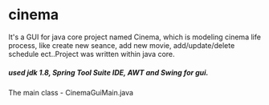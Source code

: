 # cinema
It's a GUI  for java core project named Cinema, which is modeling cinema life process, like create new seance, add new movie,
add/update/delete schedule ect..Project was written within  java core.
##### used jdk 1.8, Spring Tool Suite IDE, AWT and Swing for gui. 
 The main class -  CinemaGuiMain.java
